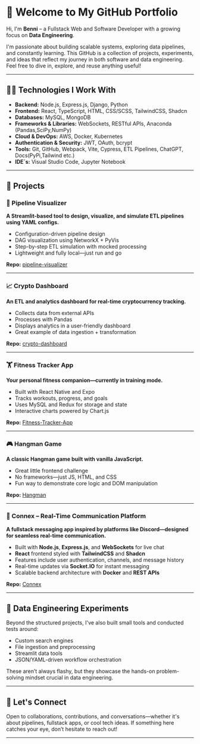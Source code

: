 # 🚀 Welcome to My GitHub Portfolio

Hi, I'm **Benni** – a Fullstack Web and Software Developer with a growing focus on **Data Engineering**.

I'm passionate about building scalable systems, exploring data pipelines, and constantly learning. This GitHub is a collection of projects, experiments, and ideas that reflect my journey in both software and data engineering. Feel free to dive in, explore, and reuse anything useful!

---

## 👨‍💻 Technologies I Work With

- **Backend:** Node.js, Express.js, Django, Python
- **Frontend:** React, TypeScript, HTML, CSS/SCSS, TailwindCSS, Shadcn
- **Databases:** MySQL, MongoDB
- **Frameworks & Libraries:** WebSockets, RESTful APIs, Anaconda (Pandas,SciPy,NumPy)
- **Cloud & DevOps:** AWS, Docker, Kubernetes
- **Authentication & Security:** JWT, OAuth, bcrypt
- **Tools:** Git, GitHub, Webpack, Vite, Cypress, ETL Pipelines, ChatGPT, Docs(PyPi,Tailwind etc.)
- **IDE´s:** Visual Studio Code, Jupyter Notebook

---

## 📂 Projects

### 🧩 Pipeline Visualizer

**A Streamlit-based tool to design, visualize, and simulate ETL pipelines using YAML configs.**

- Configuration-driven pipeline design
- DAG visualization using NetworkX + PyVis
- Step-by-step ETL simulation with mocked processing
- Lightweight and fully local—just run and go

**Repo:** [pipeline-visualizer](https://github.com/HanseJinn/pipeline-visualizer)

---

### 📈 Crypto Dashboard

**An ETL and analytics dashboard for real-time cryptocurrency tracking.**

- Collects data from external APIs
- Processes with Pandas
- Displays analytics in a user-friendly dashboard
- Great example of data ingestion + transformation

**Repo:** [crypto-dashboard](https://github.com/HanseJinn/crypto-dashboard)

---

### 🏋️ Fitness Tracker App

**Your personal fitness companion—currently in training mode.**

- Built with React Native and Expo
- Tracks workouts, progress, and goals
- Uses MySQL and Redux for storage and state
- Interactive charts powered by Chart.js

**Repo:** [Fitness-Tracker-App](https://github.com/HanseJinn/Fitness-Tracker-App)

---

### 🎮 Hangman Game

**A classic Hangman game built with vanilla JavaScript.**

- Great little frontend challenge
- No frameworks—just JS, HTML, and CSS
- Fun way to demonstrate core logic and DOM manipulation

**Repo:** [Hangman](https://github.com/HanseJinn/Hangman)

---

### 💬 Connex – Real-Time Communication Platform

**A fullstack messaging app inspired by platforms like Discord—designed for seamless real-time communication.**

- Built with **Node.js**, **Express.js**, and **WebSockets** for live chat  
- **React** frontend styled with **TailwindCSS** and **Shadcn**  
- Features include user authentication, channels, and message history  
- Real-time updates via **Socket.IO** for instant messaging  
- Scalable backend architecture with **Docker** and **REST APIs**

**Repo:** [Connex](https://github.com/HanseJinn/Connex)

---

## 🧪 Data Engineering Experiments

Beyond the structured projects, I've also built small tools and conducted tests around:

- Custom search engines
- File ingestion and preprocessing
- Streamlit data tools
- JSON/YAML-driven workflow orchestration

These aren’t always flashy, but they showcase the hands-on problem-solving mindset crucial in data engineering.

---

## 🤝 Let's Connect

Open to collaborations, contributions, and conversations—whether it's about pipelines, fullstack apps, or cool tech ideas. If something here catches your eye, don’t hesitate to reach out!

---
